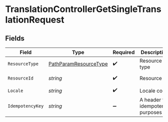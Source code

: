 # TranslationControllerGetSingleTranslationRequest


## Fields

| Field                                                                   | Type                                                                    | Required                                                                | Description                                                             | Example                                                                 |
| ----------------------------------------------------------------------- | ----------------------------------------------------------------------- | ----------------------------------------------------------------------- | ----------------------------------------------------------------------- | ----------------------------------------------------------------------- |
| `ResourceType`                                                          | [PathParamResourceType](../../Models/Requests/PathParamResourceType.md) | :heavy_check_mark:                                                      | Resource type                                                           |                                                                         |
| `ResourceId`                                                            | *string*                                                                | :heavy_check_mark:                                                      | Resource ID                                                             | welcome-email                                                           |
| `Locale`                                                                | *string*                                                                | :heavy_check_mark:                                                      | Locale code                                                             | en_US                                                                   |
| `IdempotencyKey`                                                        | *string*                                                                | :heavy_minus_sign:                                                      | A header for idempotency purposes                                       |                                                                         |